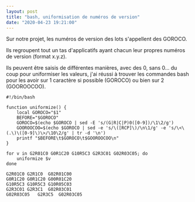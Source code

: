 ```yaml
---
layout: post
title: "bash, uniformisation de numéros de version"
date: "2020-04-23 19:21:00"
---
```

Sur notre projet, les numéros de version des lots s'appellent des GOROCO. 

Ils regroupent tout un tas d'applicatifs ayant chacun leur propres numéros de version (format x.y.z).

Ils peuvent être saisis de différentes manières, avec des 0, sans 0... du coup pour uniformiser les valeurs, j'ai réussi à trouver les commandes bash pour les avoir sur 1 caractère si possible (GOROCO) ou bien sur 2 (GOOROOCOO).

```
#!/bin/bash

function uniformize() {
    local GOROCO="$1"
    BEFORE="$GOROCO"
    GOROCO=$(echo $GOROCO | sed -E 's/(G|R|C|P)0([0-9])/\1\2/g')
    GOOROOCOO=$(echo $GOROCO | sed -e 's/\([RCP]\)/\n\1/g' -e 's/\<\(.\)\([0-9]\)\>/\10\2/g' | tr -d '\n')
    printf "$BEFORE\t$GOROCO\t$GOOROOCOO\n"
}

for v in G2R01C0 G0R1C20 G10R5C3 G2R3C01 G02R03C05; do
    uniformize $v
done
```


```
G2R01C0	G2R1C0	G02R01C00
G0R1C20	G0R1C20	G00R01C20
G10R5C3	G10R5C3	G10R05C03
G2R3C01	G2R3C1	G02R03C01
G02R03C05	G2R3C5	G02R03C05
```

